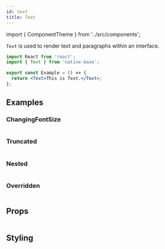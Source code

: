 ```yaml
---
id: text
title: Text
---
```


import { ComponentTheme } from '../src/components';

`Text` is used to render text and paragraphs within an interface.

```jsx isShowcase
import React from 'react';
import { Text } from 'native-base';

export const Example = () => {
  return <Text>This is Text.</Text>;
};
```

## Examples

### ChangingFontSize

```ComponentSnackPlayer path=components,primitives,Text,ChangingFontSize.tsx

```

### Truncated

```ComponentSnackPlayer path=components,primitives,Text,Truncated.tsx

```

### Nested

```ComponentSnackPlayer path=components,primitives,Text,Nested.tsx

```

### Overridden

```ComponentSnackPlayer path=components,primitives,Text,Overriden.tsx

```

## Props

```ComponentPropTable path=primitives,Text,index.tsx showStylingProps=true

```

## Styling

<ComponentTheme name="text" />
